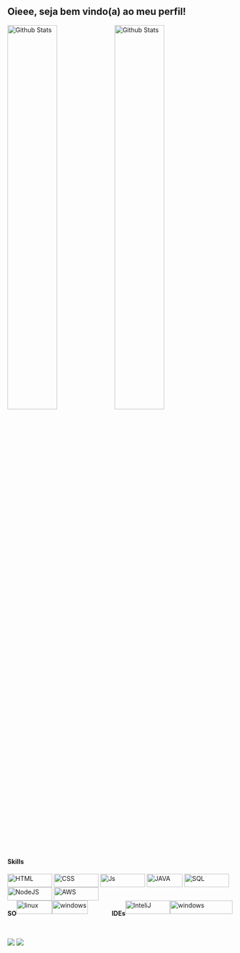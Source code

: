 ## Oieee, seja bem vindo(a) ao meu perfil!
<div>

<!-- theme: midnight-purple -->   

<img
        align="left"
        src="https://github-readme-stats.vercel.app/api?username=rafascarabe&theme=midnight-purple&show_icons=true"
        alt="Github Stats" width="47%"
      />
<img
        align="rigth"
        src="https://github-readme-streak-stats.herokuapp.com/?user=rafascarabe&theme=midnight-purple&hide_border=false"
        alt="Github Stats" width="47%"
      />
</div>
      
<div style= "display: inline-block">
<h4>Skills</h4> 
<img align="center" alt="HTML" height="30" width="100" src="https://img.shields.io/badge/HTML5-E34F26?style=for-the-badge&logo=html5&logoColor=white">
<img align="center" alt="CSS" height="30" width="100" src="https://img.shields.io/badge/CSS-239120?&style=for-the-badge&logo=css3&logoColor=white">
<img align="center" alt="Js" height="30" width="100" src="https://img.shields.io/badge/JavaScript-F7DF1E?style=for-the-badge&logo=javascript&logoColor=black">
<img align="center" alt="JAVA" height="30" width="80" src="https://img.shields.io/badge/Java-ED8B00?style=for-the-badge&logo=java&logoColor=white">         
<img align="center" alt="SQL" height="30" width="100" src="https://img.shields.io/badge/MySQL-00000F?style=for-the-badge&logo=mysql&logoColor=white">
<img align="center" alt="NodeJS" height="30" width="100" src="https://img.shields.io/badge/Node.js-43853D?style=for-the-badge&logo=node.js&logoColor=white">
<img align="center" alt="AWS" height="30" width="100" src="https://img.shields.io/badge/Amazon_AWS-232F3E?style=for-the-badge&logo=amazon-aws&logoColor=white">         
</div>

<div style="display:flex; justify-content: space-between">
<div style= "display: flex">
          <h4>SO</h4> 
          <img align="center" alt="linux" height="30" width="80" src="https://img.shields.io/badge/Linux-E34F26?style=for-the-badge&logo=linux&logoColor=black"> 
          <img align="center" alt="windows" height="30" width="80" src="https://img.shields.io/badge/Windows-017AD7?style=for-the-badge&logo=windows&logoColor=white">     
          </div>
          
<div style= "display: flex">
          <h4>IDEs</h4> 
          <img align="center" alt="InteliJ" height="30" width="100" src="https://img.shields.io/badge/-Intellij-333333?style=flat&logo=intellij-idea&logoColor=00000"> 
          <img align="center" alt="windows" height="30" width="140" src="https://img.shields.io/badge/-Visual%20Studio%20Code-333333?style=flat&logo=visual-studio-code&logoColor=007ACC">     
          </div>
</div>
	
##
<div>    
  <a href = "rafascarabe@gmail.com"><img src="https://img.shields.io/badge/-Gmail-%23333?style=for-the-badge&logo=gmail&logoColor=white" target="_blank"></a>
  <a href="https://www.linkedin.com/in/rafaelascarabe/" target="_blank"><img src="https://img.shields.io/badge/-LinkedIn-%230077B5?style=for-the-badge&logo=linkedin&logoColor=white" target="_blank"></a>
</div>

<!--
### 🏆 GitHub Profile Trophy

<p align="center">
  <a
    href="https://github.com/ryo-ma/github-profile-trophy"
    title="repositório de troféus"
  >
    <img
      width="800"
      src="https://github-profile-trophy.vercel.app/?username=rafascarabe&column=8&theme=darkhub&no-frame=true&no-bg=true"
    />
  </a>
</p>
-->


